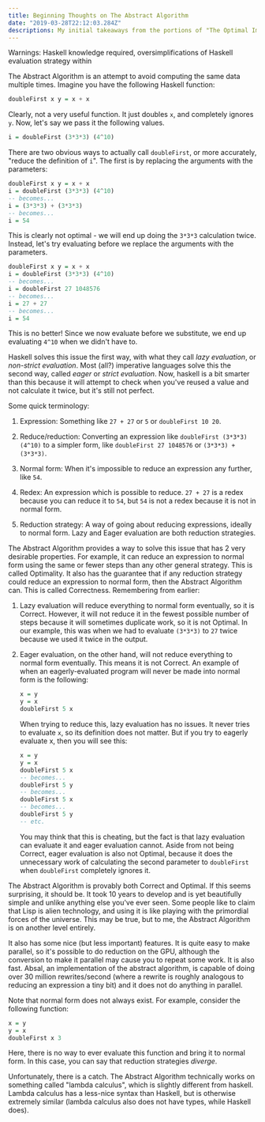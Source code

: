 ```yaml
---
title: Beginning Thoughts on The Abstract Algorithm
date: "2019-03-28T22:12:03.284Z"
descriptions: My initial takeaways from the portions of "The Optimal Implementation of Functional Programming Languages" that I have read
---
```


Warnings: Haskell knowledge required, oversimplifications of Haskell evaluation strategy within 

The Abstract Algorithm is an attempt to avoid computing the same data multiple times. Imagine you have the following Haskell function:

```haskell
doubleFirst x y = x + x 
``` 

Clearly, not a very useful function. It just doubles `x`, and completely ignores `y`. Now, let's say we pass it the following values.

```haskell 
i = doubleFirst (3*3*3) (4^10)
```

There are two obvious ways to actually call `doubleFirst`, or more accurately, "reduce the definition of `i`". The first is by replacing the arguments with the parameters:

```haskell 
doubleFirst x y = x + x 
i = doubleFirst (3*3*3) (4^10)
-- becomes...
i = (3*3*3) + (3*3*3)
-- becomes...
i = 54
```

This is clearly not optimal - we will end up doing the `3*3*3` calculation twice. Instead, let's try evaluating before we replace the arguments with the parameters.

```haskell 
doubleFirst x y = x + x 
i = doubleFirst (3*3*3) (4^10)
-- becomes...
i = doubleFirst 27 1048576
-- becomes...
i = 27 + 27
-- becomes...
i = 54
```

This is no better! Since we now evaluate before we substitute, we end up evaluating `4^10` when we didn't have to. 

Haskell solves this issue the first way, with what they call *lazy evaluation*, or *non-strict evaluation*. Most (all?) imperative languages solve this the second way, called *eager* or *strict evaluation*. Now, haskell is a bit smarter than this because it will attempt to check when you've reused a value and not calculate it twice, but it's still not perfect.

Some quick terminology:

1) Expression: Something like `27 + 27` or `5` or `doubleFirst 10 20`.

2) Reduce/reduction: Converting an expression like `doubleFirst (3*3*3) (4^10)` to a simpler form, like `doubleFirst 27 1048576` or `(3*3*3) + (3*3*3)`.

3) Normal form: When it's impossible to reduce an expression any further, like `54`.

4) Redex: An expression which is possible to reduce. `27 + 27` is a redex because you can reduce it to `54`, but `54` is not a redex because it is not in normal form.

5) Reduction strategy: A way of going about reducing expressions, ideally to normal form. Lazy and Eager evaluation are both reduction strategies. 

The Abstract Algorithm provides a way to solve this issue that has 2 very desirable properties. For example, it can reduce an expression to normal form using the same or fewer steps than any other general strategy. This is called Optimality. It also has the guarantee that if any reduction strategy could reduce an expression to normal form, then the Abstract Algorithm can. This is called Correctness. Remembering from earlier:

1) Lazy evaluation will reduce everything to normal form eventually, so it is Correct. However, it will not reduce it in the fewest possible number of steps because it will sometimes duplicate work, so it is not Optimal. In our example, this was when we had to evaluate `(3*3*3)` to `27` twice because we used it twice in the output.

2) Eager evaluation, on the other hand, will not reduce everything to normal form eventually. This means it is not Correct. An example of when an eagerly-evaluated program will never be made into normal form is the following:

    ```haskell
    x = y 
    y = x
    doubleFirst 5 x
    ```

    When trying to reduce this, lazy evaluation has no issues. It never tries to evaluate `x`, so its definition does not matter. But if you try to eagerly evaluate x, then you will see this:

    ```haskell
    x = y 
    y = x
    doubleFirst 5 x
    -- becomes...
    doubleFirst 5 y
    -- becomes...
    doubleFirst 5 x
    -- becomes...
    doubleFirst 5 y
    -- etc.
    ```

    You may think that this is cheating, but the fact is that lazy evaluation can evaluate it and eager evaluation cannot. Aside from not being Correct, eager evaluation is also not Optimal, because it does the unnecessary work of calculating the second parameter to `doubleFirst` when `doubleFirst` completely ignores it. 

The Abstract Algorithm is provably both Correct and Optimal. If this seems surprising, it should be. It took 10 years to develop and is yet beautifully simple and unlike anything else you've ever seen. Some people like to claim that Lisp is alien technology, and using it is like playing with the primordial forces of the universe. This may be true, but to me, the Abstract Algorithm is on another level entirely. 

It also has some nice (but less important) features. It is quite easy to make parallel, so it's possible to do reduction on the GPU, although the conversion to make it parallel may cause you to repeat some work. It is also fast. Absal, an implementation of the abstract algorithm, is capable of doing over 30 million rewrites/second (where a rewrite is roughly analogous to reducing an expression a tiny bit) and it does not do anything in parallel.

Note that normal form does not always exist. For example, consider the following function:

```haskell
x = y 
y = x
doubleFirst x 3 
``` 

Here, there is no way to ever evaluate this function and bring it to normal form. In this case, you can say that reduction strategies *diverge*. 

Unfortunately, there is a catch. The Abstract Algorithm technically works on something called "lambda calculus", which is slightly different from haskell. Lambda calculus has a less-nice syntax than Haskell, but is otherwise extremely similar (lambda calculus also does not have types, while Haskell does).

